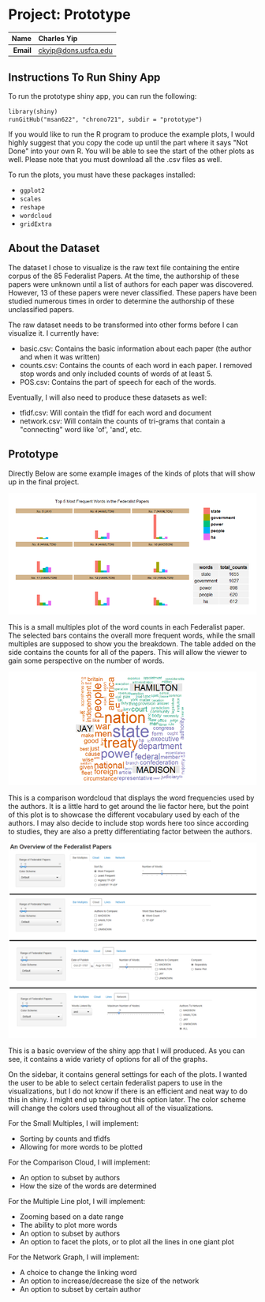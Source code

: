 Project: Prototype
==============================

| **Name**  | Charles Yip  |
|----------:|:-------------|
| **Email** | ckyip@dons.usfca.edu |


Instructions To Run Shiny App
------------------------------
To run the prototype shiny app, you can run the following:

```
library(shiny)
runGitHub("msan622", "chrono721", subdir = "prototype")
```

If you would like to run the R program to produce the example plots, I would highly suggest that you copy the code up until the part where it says "Not Done" into your own R. You will be able to see the start of the other plots as well. Please note that you must download all the .csv files as well.

To run the plots, you must have these packages installed:

- `ggplot2`
- `scales`
- `reshape`
- `wordcloud`
- `gridExtra`


About the Dataset
------------------------------
The dataset I chose to visualize is the raw text file containing the entire corpus of the 85 Federalist Papers. At the time, the authorship of these papers were unknown until a list of authors for each paper was discovered. However, 13 of these papers were never classified. These papers have been studied numerous times in order to determine the authorship of these unclassified papers. 

The raw dataset needs to be transformed into other forms before I can visualize it. I currently have:

- basic.csv: Contains the basic information about each paper (the author and when it was written)
- counts.csv: Contains the counts of each word in each paper. I removed stop words and only included counts of words of at least 5.
- POS.csv: Contains the part of speech for each of the words.

Eventually, I will also need to produce these datasets as well:
- tfidf.csv: Will contain the tfidf for each word and document
- network.csv: Will contain the counts of tri-grams that contain a "connecting" word like 'of', 'and', etc.


Prototype
------------------------------
Directly Below are some example images of the kinds of plots that will show up in the final project.

![IMAGE](DV_bar.png)

This is a small multiples plot of the word counts in each Federalist paper. The selected bars contains the overall more frequent words, while the small multiples are supposed to show you the breakdown. The table added on the side contains the counts for all of the papers. This will allow the viewer to gain some perspective on the number of words.


![IMAGE](DV_wordcloud.png)

This is a comparison wordcloud that displays the word frequencies used by the authors. It is a little hard to get around the lie factor here, but the point of this plot is to showcase the different vocabulary used by each of the authors. I may also decide to include stop words here too since according to studies, they are also a pretty differentiating factor between the authors. 


![IMAGE](Shiny.png)

This is a basic overview of the shiny app that I will produced. As you can see, it contains a wide variety of options for all of the graphs. 

On the sidebar, it contains general settings for each of the plots. I wanted the user to be able to select certain federalist papers to use in the visualizations, but I do not know if there is an efficient and neat way to do this in shiny. I might end up taking out this option later. The color scheme will change the colors used throughout all of the visualizations. 

For the Small Multiples, I will implement:
- Sorting by counts and tfidfs
- Allowing for more words to be plotted

For the Comparison Cloud, I will implement:
- An option to subset by authors
- How the size of the words are determined

For the Multiple Line plot, I will implement:
- Zooming based on a date range
- The ability to plot more words
- An option to subset by authors
- An option to facet the plots, or to plot all the lines in one giant plot

For the Network Graph, I will implement:
- A choice to change the linking word
- An option to increase/decrease the size of the network
- An option to subset by certain author



